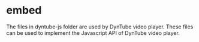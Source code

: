 # embed
The files in dyntube-js folder are used by DynTube video player. These files can be used to implement the Javascript API of DynTube video player.
